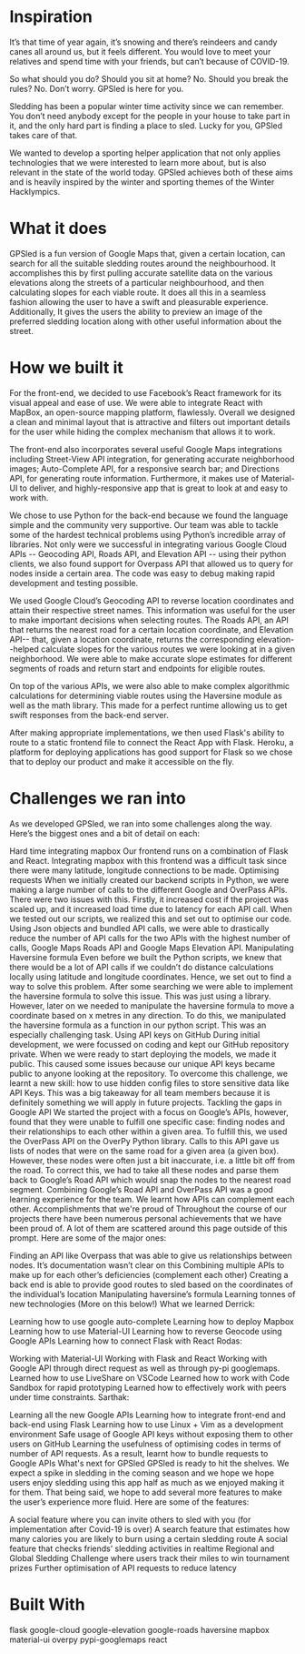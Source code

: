 # Inspiration
It’s that time of year again, it’s snowing and there’s reindeers and candy canes all around us, but it feels different. You would love to meet your relatives and spend time with your friends, but can’t because of COVID-19.

So what should you do? Should you sit at home? No. Should you break the rules? No. Don’t worry. GPSled is here for you.

Sledding has been a popular winter time activity since we can remember. You don’t need anybody except for the people in your house to take part in it, and the only hard part is finding a place to sled. Lucky for you, GPSled takes care of that.

We wanted to develop a sporting helper application that not only applies technologies that we were interested to learn more about, but is also relevant in the state of the world today. GPSled achieves both of these aims and is heavily inspired by the winter and sporting themes of the Winter Hacklympics.

# What it does
GPSled is a fun version of Google Maps that, given a certain location, can search for all the suitable sledding routes around the neighbourhood. It accomplishes this by first pulling accurate satellite data on the various elevations along the streets of a particular neighbourhood, and then calculating slopes for each viable route. It does all this in a seamless fashion allowing the user to have a swift and pleasurable experience. Additionally, It gives the users the ability to preview an image of the preferred sledding location along with other useful information about the street.

# How we built it
For the front-end, we decided to use Facebook’s React framework for its visual appeal and ease of use. We were able to integrate React with MapBox, an open-source mapping platform, flawlessly. Overall we designed a clean and minimal layout that is attractive and filters out important details for the user while hiding the complex mechanism that allows it to work.

The front-end also incorporates several useful Google Maps integrations including Street-View API integration, for generating accurate neighborhood images; Auto-Complete API, for a responsive search bar; and Directions API, for generating route information. Furthermore, it makes use of Material-UI to deliver, and highly-responsive app that is great to look at and easy to work with.

We chose to use Python for the back-end because we found the language simple and the community very supportive. Our team was able to tackle some of the hardest technical problems using Python’s incredible array of libraries. Not only were we successful in integrating various Google Cloud APIs -- Geocoding API, Roads API, and Elevation API -- using their python clients, we also found support for Overpass API that allowed us to query for nodes inside a certain area. The code was easy to debug making rapid development and testing possible.

We used Google Cloud’s Geocoding API to reverse location coordinates and attain their respective street names. This information was useful for the user to make important decisions when selecting routes. The Roads API, an API that returns the nearest road for a certain location coordinate, and Elevation API-- that, given a location coordinate, returns the corresponding elevation--helped calculate slopes for the various routes we were looking at in a given neighborhood. We were able to make accurate slope estimates for different segments of roads and return start and endpoints for eligible routes.

On top of the various APIs, we were also able to make complex algorithmic calculations for determining viable routes using the Haversine module as well as the math library. This made for a perfect runtime allowing us to get swift responses from the back-end server.

After making appropriate implementations, we then used Flask's ability to route to a static frontend file to connect the React App with Flask. Heroku, a platform for deploying applications has good support for Flask so we chose that to deploy our product and make it accessible on the fly.

# Challenges we ran into
As we developed GPSled, we ran into some challenges along the way. Here’s the biggest ones and a bit of detail on each:

Hard time integrating mapbox
Our frontend runs on a combination of Flask and React. Integrating mapbox with this frontend was a difficult task since there were many latitude, longitude connections to be made.
Optimising requests
When we initially created our backend scripts in Python, we were making a large number of calls to the different Google and OverPass APIs. There were two issues with this. Firstly, it increased cost if the project was scaled up, and it increased load time due to latency for each API call. When we tested out our scripts, we realized this and set out to optimise our code. Using Json objects and bundled API calls, we were able to drastically reduce the number of API calls for the two APIs with the highest number of calls, Google Maps Roads API and Google Maps Elevation API.
Manipulating Haversine formula
Even before we built the Python scripts, we knew that there would be a lot of API calls if we couldn’t do distance calculations locally using latitude and longitude coordinates. Hence, we set out to find a way to solve this problem. After some searching we were able to implement the haversine formula to solve this issue. This was just using a library. However, later on we needed to manipulate the haversine formula to move a coordinate based on x metres in any direction. To do this, we manipulated the haversine formula as a function in our python script. This was an especially challenging task.
Using API keys on GitHub
During initial development, we were focussed on coding and kept our GitHub repository private. When we were ready to start deploying the models, we made it public. This caused some issues because our unique API keys became public to anyone looking at the repository. To overcome this challenge, we learnt a new skill: how to use hidden config files to store sensitive data like API Keys. This was a big takeaway for all team members because it is definitely something we will apply in future projects.
Tackling the gaps in Google API
We started the project with a focus on Google’s APIs, however, found that they were unable to fulfill one specific case: finding nodes and their relationships to each other within a given area. To fulfill this, we used the OverPass API on the OverPy Python library. Calls to this API gave us lists of nodes that were on the same road for a given area (a given box). However, these nodes were often just a bit inaccurate, i.e. a little bit off from the road. To correct this, we had to take all these nodes and parse them back to Google’s Road API which would snap the nodes to the nearest road segment. Combining Google’s Road API and OverPass API was a good learning experience for the team. We learnt how APIs can complement each other.
Accomplishments that we're proud of
Throughout the course of our projects there have been numerous personal achievements that we have been proud of. A lot of them are scattered around this page outside of this prompt. Here are some of the major ones:

Finding an API like Overpass that was able to give us relationships between nodes. It’s documentation wasn’t clear on this
Combining multiple APIs to make up for each other’s deficiencies (complement each other)
Creating a back end is able to provide good routes to sled based on the coordinates of the individual’s location
Manipulating haversine’s formula
Learning tonnes of new technologies (More on this below!)
What we learned
Derrick:

Learning how to use google auto-complete
Learning how to deploy Mapbox
Learning how to use Material-UI
Learning how to reverse Geocode using Google APIs
Learning how to connect Flask with React
Rodas:

Working with Material-UI
Working with Flask and React
Working with Google API through direct request as well as through py-pi googlemaps.
Learned how to use LiveShare on VSCode
Learned how to work with Code Sandbox for rapid prototyping
Learned how to effectively work with peers under time constraints.
Sarthak:

Learning all the new Google APIs
Learning how to integrate front-end and back-end using Flask
Learning how to use Linux + Vim as a development environment
Safe usage of Google API keys without exposing them to other users on GitHub
Learning the usefulness of optimising codes in terms of number of API requests. As a result, learnt how to bundle requests to Google APIs
What's next for GPSled
GPSled is ready to hit the shelves. We expect a spike in sledding in the coming season and we hope we hope users enjoy sledding using this app half as much as we enjoyed making it for them. That being said, we hope to add several more features to make the user’s experience more fluid. Here are some of the features:

A social feature where you can invite others to sled with you (for implementation after Covid-19 is over)
A search feature that estimates how many calories you are likely to burn using a certain sledding route
A social feature that checks friends’ sledding activities in realtime
Regional and Global Sledding Challenge where users track their miles to win tournament prizes
Further optimisation of API requests to reduce latency
# Built With
flask
google-cloud
google-elevation
google-roads
haversine
mapbox
material-ui
overpy
pypi-googlemaps
react
